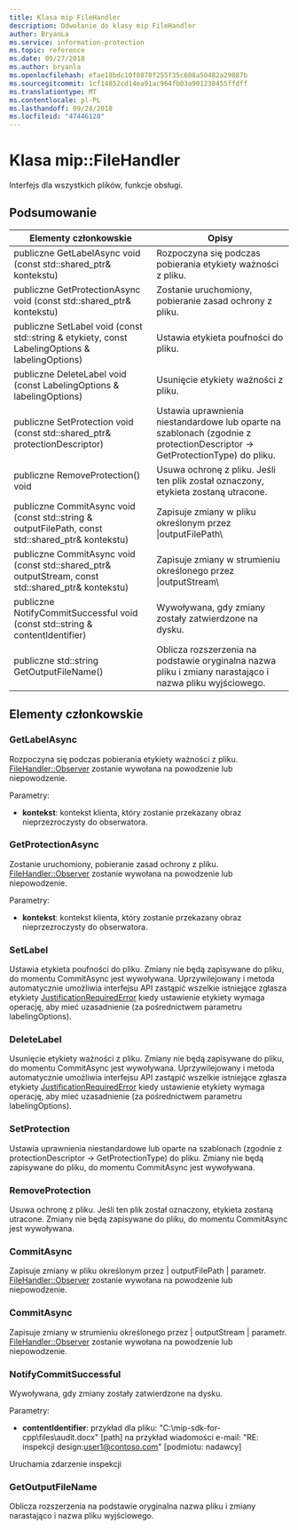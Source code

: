 ```yaml
---
title: Klasa mip FileHandler
description: Odwołanie do klasy mip FileHandler
author: BryanLa
ms.service: information-protection
ms.topic: reference
ms.date: 09/27/2018
ms.author: bryanla
ms.openlocfilehash: efae18bdc10f8878f255f35c608a50482a29887b
ms.sourcegitcommit: 1cf14852cd14ea91ac964fb03a901238455ffdff
ms.translationtype: MT
ms.contentlocale: pl-PL
ms.lasthandoff: 09/28/2018
ms.locfileid: "47446128"
---
```

# <a name="class-mipfilehandler"></a>Klasa mip::FileHandler 
Interfejs dla wszystkich plików, funkcje obsługi.
  
## <a name="summary"></a>Podsumowanie
 Elementy członkowskie                        | Opisy                                
--------------------------------|---------------------------------------------
publiczne GetLabelAsync void (const std::shared_ptr<void>& kontekstu)  |  Rozpoczyna się podczas pobierania etykiety ważności z pliku.
publiczne GetProtectionAsync void (const std::shared_ptr<void>& kontekstu)  |  Zostanie uruchomiony, pobieranie zasad ochrony z pliku.
 publiczne SetLabel void (const std::string & etykiety, const LabelingOptions & labelingOptions)  |  Ustawia etykieta poufności do pliku.
 publiczne DeleteLabel void (const LabelingOptions & labelingOptions)  |  Usunięcie etykiety ważności z pliku.
publiczne SetProtection void (const std::shared_ptr<ProtectionDescriptor>& protectionDescriptor)  |  Ustawia uprawnienia niestandardowe lub oparte na szablonach (zgodnie z protectionDescriptor -> GetProtectionType) do pliku.
 publiczne RemoveProtection() void  |  Usuwa ochronę z pliku. Jeśli ten plik został oznaczony, etykieta zostaną utracone.
publiczne CommitAsync void (const std::string & outputFilePath, const std::shared_ptr<void>& kontekstu) | Zapisuje zmiany w pliku określonym przez \|outputFilePath\ |  parametr.
publiczne CommitAsync void (const std::shared_ptr<Stream>& outputStream, const std::shared_ptr<void>& kontekstu) | Zapisuje zmiany w strumieniu określonego przez \|outputStream\ |  parametr.
 publiczne NotifyCommitSuccessful void (const std::string & contentIdentifier)  |  Wywoływana, gdy zmiany zostały zatwierdzone na dysku.
 publiczne std::string GetOutputFileName()  |  Oblicza rozszerzenia na podstawie oryginalna nazwa pliku i zmiany narastająco i nazwa pliku wyjściowego.
  
## <a name="members"></a>Elementy członkowskie
  
### <a name="getlabelasync"></a>GetLabelAsync
Rozpoczyna się podczas pobierania etykiety ważności z pliku.
[FileHandler::Observer](class_mip_filehandler_observer.md) zostanie wywołana na powodzenie lub niepowodzenie.

Parametry:  
* **kontekst**: kontekst klienta, który zostanie przekazany obraz nieprzezroczysty do obserwatora.


  
### <a name="getprotectionasync"></a>GetProtectionAsync
Zostanie uruchomiony, pobieranie zasad ochrony z pliku.
[FileHandler::Observer](class_mip_filehandler_observer.md) zostanie wywołana na powodzenie lub niepowodzenie.

Parametry:  
* **kontekst**: kontekst klienta, który zostanie przekazany obraz nieprzezroczysty do obserwatora.


  
### <a name="setlabel"></a>SetLabel
Ustawia etykieta poufności do pliku.
Zmiany nie będą zapisywane do pliku, do momentu CommitAsync jest wywoływana. Uprzywilejowany i metoda automatycznie umożliwia interfejsu API zastąpić wszelkie istniejące zgłasza etykiety [JustificationRequiredError](class_mip_justificationrequirederror.md) kiedy ustawienie etykiety wymaga operację, aby mieć uzasadnienie (za pośrednictwem parametru labelingOptions).
  
### <a name="deletelabel"></a>DeleteLabel
Usunięcie etykiety ważności z pliku.
Zmiany nie będą zapisywane do pliku, do momentu CommitAsync jest wywoływana. Uprzywilejowany i metoda automatycznie umożliwia interfejsu API zastąpić wszelkie istniejące zgłasza etykiety [JustificationRequiredError](class_mip_justificationrequirederror.md) kiedy ustawienie etykiety wymaga operację, aby mieć uzasadnienie (za pośrednictwem parametru labelingOptions).
  
### <a name="setprotection"></a>SetProtection
Ustawia uprawnienia niestandardowe lub oparte na szablonach (zgodnie z protectionDescriptor -> GetProtectionType) do pliku.
Zmiany nie będą zapisywane do pliku, do momentu CommitAsync jest wywoływana.
  
### <a name="removeprotection"></a>RemoveProtection
Usuwa ochronę z pliku. Jeśli ten plik został oznaczony, etykieta zostaną utracone.
Zmiany nie będą zapisywane do pliku, do momentu CommitAsync jest wywoływana.
  
### <a name="commitasync"></a>CommitAsync
Zapisuje zmiany w pliku określonym przez | outputFilePath | parametr.
[FileHandler::Observer](class_mip_filehandler_observer.md) zostanie wywołana na powodzenie lub niepowodzenie.
  
### <a name="commitasync"></a>CommitAsync
Zapisuje zmiany w strumieniu określonego przez | outputStream | parametr.
[FileHandler::Observer](class_mip_filehandler_observer.md) zostanie wywołana na powodzenie lub niepowodzenie.
  
### <a name="notifycommitsuccessful"></a>NotifyCommitSuccessful
Wywoływana, gdy zmiany zostały zatwierdzone na dysku.

Parametry:  
* **contentIdentifier**: przykład dla pliku: "C:\mip-sdk-for-cpp\files\audit.docx" [path] na przykład wiadomości e-mail: "RE: inspekcji design:user1@contoso.com" [podmiotu: nadawcy] 


Uruchamia zdarzenie inspekcji
  
### <a name="getoutputfilename"></a>GetOutputFileName
Oblicza rozszerzenia na podstawie oryginalna nazwa pliku i zmiany narastająco i nazwa pliku wyjściowego.